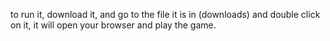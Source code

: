 to run it, download it, and go to the file it is in (downloads) and double click on it, it will open your browser and play the game.
